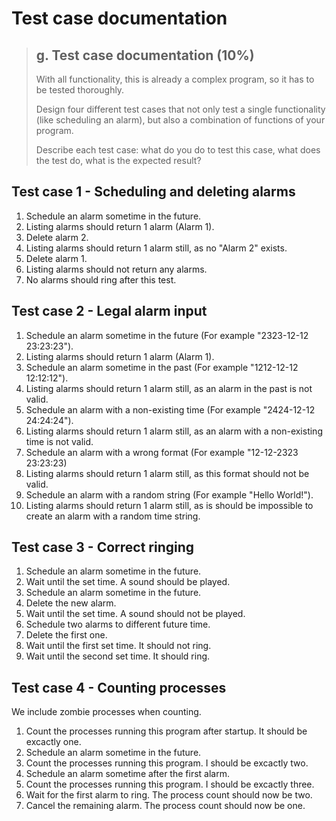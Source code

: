 # Test case documentation

> ## g. Test case documentation (10%)
> With all functionality, this is already a complex program, so it has to be tested thoroughly.
>
> Design four different test cases that not only test a single functionality (like scheduling an alarm), but also a
> combination of functions of your program.
>
> Describe each test case: what do you do to test this case, what does the test do, what is the expected result?

## Test case 1 - Scheduling and deleting alarms
1. Schedule an alarm sometime in the future.
2. Listing alarms should return 1 alarm (Alarm 1).
3. Delete alarm 2.
4. Listing alarms should return 1 alarm still, as no "Alarm 2" exists.
5. Delete alarm 1.
6. Listing alarms should not return any alarms.
7. No alarms should ring after this test.

## Test case 2 - Legal alarm input
1. Schedule an alarm sometime in the future (For example "2323-12-12 23:23:23").
2. Listing alarms should return 1 alarm (Alarm 1).
3. Schedule an alarm sometime in the past (For example "1212-12-12 12:12:12").
4. Listing alarms should return 1 alarm still, as an alarm in the past is not valid.
5. Schedule an alarm with a non-existing time (For example "2424-12-12 24:24:24").
6. Listing alarms should return 1 alarm still, as an alarm with a non-existing time is not valid.
7. Schedule an alarm with a wrong format (For example "12-12-2323 23:23:23)
8. Listing alarms should return 1 alarm still, as this format should not be valid.
9. Schedule an alarm with a random string (For example "Hello World!").
10. Listing alarms should return 1 alarm still, as is should be impossible to create an alarm with a random time string.

## Test case 3 - Correct ringing
1. Schedule an alarm sometime in the future.
2. Wait until the set time. A sound should be played.
3. Schedule an alarm sometime in the future.
4. Delete the new alarm.
5. Wait until the set time. A sound should not be played.
6. Schedule two alarms to different future time.
7. Delete the first one.
8. Wait until the first set time. It should not ring.
9. Wait until the second set time. It should ring.

## Test case 4 - Counting processes
We include zombie processes when counting.
1. Count the processes running this program after startup. It should be excactly one.
2. Schedule an alarm sometime in the future.
3. Count the processes running this program. I should be excactly two.
4. Schedule an alarm sometime after the first alarm.
5. Count the processes running this program. I should be excactly three.
6. Wait for the first alarm to ring. The process count should now be two.
7. Cancel the remaining alarm. The process count should now be one.
